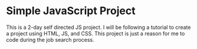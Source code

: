 # Simple JavaScript Project
This is a 2-day self directed JS project. I will be following a tutorial to create a project using HTML, JS, and CSS. This project is just a reason for me to code during the job search process.